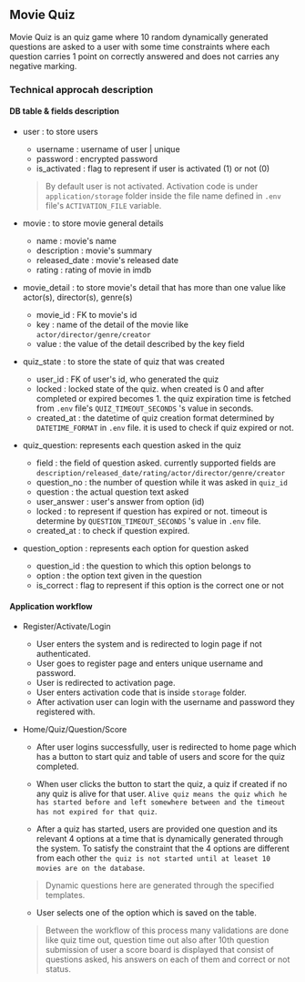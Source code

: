 ## Movie Quiz

Movie Quiz is an quiz game where 10 random dynamically generated questions are asked to a user with some time constraints where each question carries 1 point on correctly answered and does not carries any negative marking.


### Technical approcah description


#### DB table & fields description

- user : to store users
    - username : username of user | unique
    - password : encrypted password
    - is_activated : flag to represent if user is activated (1) or not (0)

    > By default user is not activated. Activation code is under ``application/storage`` folder inside the file name defined in ``.env`` file's ``ACTIVATION_FILE`` variable.

- movie : to store movie general details
    - name : movie's name
    - description : movie's summary
    - released_date : movie's released date
    - rating : rating of movie in imdb

- movie_detail : to store movie's detail that has more than one value like actor(s), director(s), genre(s)
    - movie_id : FK to movie's id
    - key : name of the detail of the movie like ``actor/director/genre/creator``
    - value : the value of the detail described by the key field

- quiz_state : to store the state of quiz that was created
    - user_id : FK of user's id, who generated the quiz
    - locked : locked state of the quiz. when created is 0 and after completed or expired becomes 1. the quiz expiration time is fetched from ``.env`` file's ``QUIZ_TIMEOUT_SECONDS`` 's value in seconds.
    - created_at : the datetime of quiz creation format determined by ``DATETIME_FORMAT`` in ``.env`` file. it is used to check if quiz expired or not.


- quiz_question: represents each question asked in the quiz
    - field : the field of question asked. currently supported fields are ``description/released_date/rating/actor/director/genre/creator``
    - question_no : the number of question while it was asked in ``quiz_id``
    - question : the actual question text asked
    - user_answer : user's answer from option (id)
    - locked : to represent if question has expired or not. timeout is determine by ``QUESTION_TIMEOUT_SECONDS`` 's value in ``.env`` file.
    - created_at : to check if question expired.


- question_option : represents each option for question asked
    - question_id : the question to which this option belongs to
    - option : the option text given in the question
    - is_correct : flag to represent if this option is the correct one or not



#### Application workflow

- Register/Activate/Login
    - User enters the system and is redirected to login page if not authenticated.
    - User goes to register page and enters unique username and password.
    - User is redirected to activation page.
    - User enters activation code that is inside ``storage`` folder.
    - After activation user can login with the username and password they registered with.


- Home/Quiz/Question/Score
    - After user logins successfully, user is redirected to home page which has a button to start quiz and table of users and score for the quiz completed.
    
    - When user clicks the button to start the quiz, a quiz if created if no any quiz is alive for that user. ``Alive quiz means the quiz which he has started before and left somewhere between and the timeout has not expired for that quiz``.

    - After a quiz has started, users are provided one question and its relevant 4 options at a time that is dynamically generated through the system. To satisfy the constraint that the 4 options are different from each other ``the quiz is not started until at leaset 10 movies are on the database``.

    > Dynamic questions here are generated through the specified templates.

    - User selects one of the option which is saved on the table.

    > Between the workflow of this process many validations are done like quiz time out, question time out also after 10th question submission of user a score board is displayed that consist of questions asked, his answers on each of them and correct or not status.

